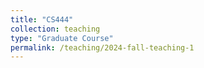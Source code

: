```yaml
---
title: "CS444"
collection: teaching
type: "Graduate Course"
permalink: /teaching/2024-fall-teaching-1
---
```

